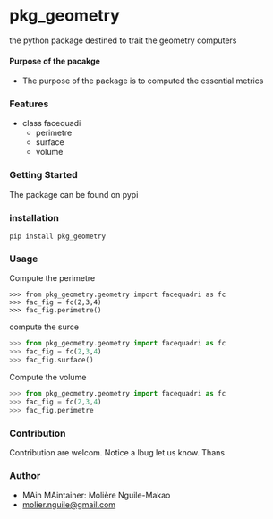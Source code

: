 # pkg_geometry
the python package destined to trait the geometry computers 

#### Purpose of the pacakge 
+ The purpose of the package is to computed the essential metrics 

### Features
+ class facequadi
	- perimetre
	- surface
	- volume


### Getting Started 
The package can be found  on pypi

### installation 
```terminal
pip install pkg_geometry
```


### Usage
Compute the perimetre 

```{python}
>>> from pkg_geometry.geometry import facequadri as fc
>>> fac_fig = fc(2,3,4)
>>> fac_fig.perimetre()
```

compute the surce 

```python
>>> from pkg_geometry.geometry import facequadri as fc
>>> fac_fig = fc(2,3,4)
>>> fac_fig.surface()
```

Compute the volume 

```python
>>> from pkg_geometry.geometry import facequadri as fc
>>> fac_fig = fc(2,3,4)
>>> fac_fig.perimetre
```



### Contribution
Contribution are welcom. Notice a lbug let us know. Thans


### Author 
+ MAin MAintainer: Molière Nguile-Makao
+ [molier.nguile@gmail.com](#molier.nguile@gmail.com)
